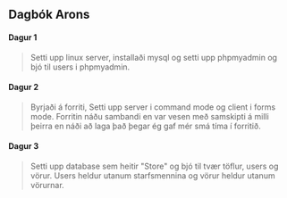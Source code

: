 ## Dagbók Arons

#### Dagur 1
  > Setti upp linux server, installaði mysql og setti upp phpmyadmin og bjó til users i phpmyadmin.

#### Dagur 2
  > Byrjaði á forriti, Setti upp server i command mode og client i forms mode. Forritin náðu sambandi en var vesen með samskipti á milli þeirra en náði að laga það þegar ég gaf mér smá tíma í forritið.

#### Dagur 3
  > Setti upp database sem heitir "Store" og bjó til tvær töflur, users og vörur. Users heldur utanum starfsmennina og vörur heldur utanum vörurnar.
